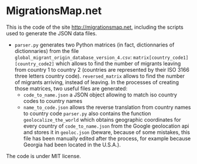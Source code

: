MigrationsMap.net
=================

This is the code of the site http://migrationsmap.net, including the scripts
used to generate the JSON data files.

* `parser.py` generates two Python matrices (in fact, dictionnaries of dictionnaries) from
  the file `global_migrant_origin_database_version_4.csv`: `matrix[country_code1][country_code2]`
  which allows to find the number of migrants leaving from country 1 to country 2 (countries
  are represented by their ISO 3166 three letters country code). `reversed_matrix` allows
  to find the number of migrants arriving, instead of leaving.
  In the processes of creating those matrices, two useful files are generated:
     * `code_to_name.json` a JSON object allowing to match iso country codes to country names
     * `name_to_code.json` allows the reverse translation from country names to country code
  `parser.py` also contains the function `geolocalize_the_world`
  which obtains geographic coordinates for every country of `code_to_name.json` from the Google
  geolocation api and stores it in `geoloc.json` (beware, because of some mistakes, this file
  has been manually edited after the process, for example because Georgia had been located
  in the U.S.A.).

The code is under MIT license. 


